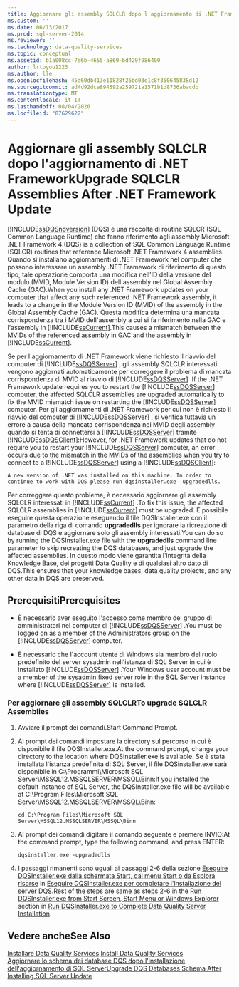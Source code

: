 ```yaml
---
title: Aggiornare gli assembly SQLCLR dopo l'aggiornamento di .NET Framework | Microsoft Docs
ms.custom: ''
ms.date: 06/13/2017
ms.prod: sql-server-2014
ms.reviewer: ''
ms.technology: data-quality-services
ms.topic: conceptual
ms.assetid: b1a008cc-7e6b-4655-a869-bd429f986400
author: lrtoyou1223
ms.author: lle
ms.openlocfilehash: 45d60db413e11828f26bd03e1c8f350645838d12
ms.sourcegitcommit: ad4d92dce894592a259721a1571b1d8736abacdb
ms.translationtype: MT
ms.contentlocale: it-IT
ms.lasthandoff: 08/04/2020
ms.locfileid: "87629622"
---
```

# <a name="upgrade-sqlclr-assemblies-after-net-framework-update"></a><span data-ttu-id="076c0-102">Aggiornare gli assembly SQLCLR dopo l'aggiornamento di .NET Framework</span><span class="sxs-lookup"><span data-stu-id="076c0-102">Upgrade SQLCLR Assemblies After .NET Framework Update</span></span>
  [!INCLUDE[ssDQSnoversion](../../includes/ssdqsnoversion-md.md)] <span data-ttu-id="076c0-103">(DQS) è una raccolta di routine SQLCR (SQL Common Language Runtime) che fanno riferimento agli assembly Microsoft .NET Framework 4.</span><span class="sxs-lookup"><span data-stu-id="076c0-103">(DQS) is a collection of SQL Common Language Runtime (SQLCR) routines that reference Microsoft .NET Framework 4 assemblies.</span></span> <span data-ttu-id="076c0-104">Quando si installano aggiornamenti di .NET Framework nel computer che possono interessare un assembly .NET Framework di riferimento di questo tipo, tale operazione comporta una modifica nell'ID della versione del modulo (MVID, Module Version ID) dell'assembly nel Global Assembly Cache (GAC).</span><span class="sxs-lookup"><span data-stu-id="076c0-104">When you install any .NET Framework updates on your computer that affect any such referenced .NET Framework assembly, it leads to a change in the Module Version ID (MVID) of the assembly in the Global Assembly Cache (GAC).</span></span> <span data-ttu-id="076c0-105">Questa modifica determina una mancata corrispondenza tra i MVID dell'assembly a cui si fa riferimento nella GAC e l'assembly in [!INCLUDE[ssCurrent](../../includes/sscurrent-md.md)].</span><span class="sxs-lookup"><span data-stu-id="076c0-105">This causes a mismatch between the MVIDs of the referenced assembly in GAC and the assembly in [!INCLUDE[ssCurrent](../../includes/sscurrent-md.md)].</span></span>  
  
 <span data-ttu-id="076c0-106">Se per l'aggiornamento di .NET Framework viene richiesto il riavvio del computer di [!INCLUDE[ssDQSServer](../../includes/ssdqsserver-md.md)] , gli assembly SQLCLR interessati vengono aggiornati automaticamente per correggere il problema di mancata corrispondenza di MVID al riavvio di [!INCLUDE[ssDQSServer](../../includes/ssdqsserver-md.md)] .</span><span class="sxs-lookup"><span data-stu-id="076c0-106">If the .NET Framework update requires you to restart the [!INCLUDE[ssDQSServer](../../includes/ssdqsserver-md.md)] computer, the affected SQLCLR assemblies are upgraded automatically to fix the MVID mismatch issue on restarting the [!INCLUDE[ssDQSServer](../../includes/ssdqsserver-md.md)] computer.</span></span> <span data-ttu-id="076c0-107">Per gli aggiornamenti di .NET Framework per cui non è richiesto il riavvio del computer di [!INCLUDE[ssDQSServer](../../includes/ssdqsserver-md.md)] , si verifica tuttavia un errore a causa della mancata corrispondenza nei MVID degli assembly quando si tenta di connettersi a [!INCLUDE[ssDQSServer](../../includes/ssdqsserver-md.md)] tramite [!INCLUDE[ssDQSClient](../../includes/ssdqsclient-md.md)]:</span><span class="sxs-lookup"><span data-stu-id="076c0-107">However, for .NET Framework updates that do not require you to restart your [!INCLUDE[ssDQSServer](../../includes/ssdqsserver-md.md)] computer, an error occurs due to the mismatch in the MVIDs of the assemblies when you try to connect to a [!INCLUDE[ssDQSServer](../../includes/ssdqsserver-md.md)] using a [!INCLUDE[ssDQSClient](../../includes/ssdqsclient-md.md)]:</span></span>  
  
```  
A new version of .NET was installed on this machine. In order to continue to work with DQS please run dqsinstaller.exe -upgradedlls.  
```  
  
 <span data-ttu-id="076c0-108">Per correggere questo problema, è necessario aggiornare gli assembly SQLCLR interessati in [!INCLUDE[ssCurrent](../../includes/sscurrent-md.md)] .</span><span class="sxs-lookup"><span data-stu-id="076c0-108">To fix this issue, the affected SQLCLR assemblies in [!INCLUDE[ssCurrent](../../includes/sscurrent-md.md)] must be upgraded.</span></span> <span data-ttu-id="076c0-109">È possibile eseguire questa operazione eseguendo il file DQSInstaller.exe con il parametro della riga di comando **upgradedlls** per ignorare la ricreazione di database di DQS e aggiornare solo gli assembly interessati.</span><span class="sxs-lookup"><span data-stu-id="076c0-109">You can do so by running the DQSInstaller.exe file with the **upgradedlls** command line parameter to skip recreating the DQS databases, and just upgrade the affected assemblies.</span></span> <span data-ttu-id="076c0-110">In questo modo viene garantita l'integrità della Knowledge Base, dei progetti Data Quality e di qualsiasi altro dato di DQS.</span><span class="sxs-lookup"><span data-stu-id="076c0-110">This ensures that your knowledge bases, data quality projects, and any other data in DQS are preserved.</span></span>  
  
## <a name="prerequisites"></a><span data-ttu-id="076c0-111">Prerequisiti</span><span class="sxs-lookup"><span data-stu-id="076c0-111">Prerequisites</span></span>  
  
-   <span data-ttu-id="076c0-112">È necessario aver eseguito l'accesso come membro del gruppo di amministratori nel computer di [!INCLUDE[ssDQSServer](../../includes/ssdqsserver-md.md)] .</span><span class="sxs-lookup"><span data-stu-id="076c0-112">You must be logged on as a member of the Administrators group on the [!INCLUDE[ssDQSServer](../../includes/ssdqsserver-md.md)] computer.</span></span>  
  
-   <span data-ttu-id="076c0-113">È necessario che l'account utente di Windows sia membro del ruolo predefinito del server sysadmin nell'istanza di SQL Server in cui è installato [!INCLUDE[ssDQSServer](../../includes/ssdqsserver-md.md)] .</span><span class="sxs-lookup"><span data-stu-id="076c0-113">Your Windows user account must be a member of the sysadmin fixed server role in the SQL Server instance where [!INCLUDE[ssDQSServer](../../includes/ssdqsserver-md.md)] is installed.</span></span>  
  
### <a name="to-upgrade-sqlclr-assemblies"></a><span data-ttu-id="076c0-114">Per aggiornare gli assembly SQLCLR</span><span class="sxs-lookup"><span data-stu-id="076c0-114">To upgrade SQLCLR Assemblies</span></span>  
  
1.  <span data-ttu-id="076c0-115">Avviare il prompt dei comandi.</span><span class="sxs-lookup"><span data-stu-id="076c0-115">Start Command Prompt.</span></span>  
  
2.  <span data-ttu-id="076c0-116">Al prompt dei comandi impostare la directory sul percorso in cui è disponibile il file DQSInstaller.exe.</span><span class="sxs-lookup"><span data-stu-id="076c0-116">At the command prompt, change your directory to the location where DQSInstaller.exe is available.</span></span> <span data-ttu-id="076c0-117">Se è stata installata l'istanza predefinita di SQL Server, il file DQSinstaller.exe sarà disponibile in C:\Programmi\Microsoft SQL Server\MSSQL12.MSSQLSERVER\MSSQL\Binn:</span><span class="sxs-lookup"><span data-stu-id="076c0-117">If you installed the default instance of SQL Server, the DQSInstaller.exe file will be available at C:\Program Files\Microsoft SQL Server\MSSQL12.MSSQLSERVER\MSSQL\Binn:</span></span>  
  
    ```  
    cd C:\Program Files\Microsoft SQL Server\MSSQL12.MSSQLSERVER\MSSQL\Binn  
    ```  
  
3.  <span data-ttu-id="076c0-118">Al prompt dei comandi digitare il comando seguente e premere INVIO:</span><span class="sxs-lookup"><span data-stu-id="076c0-118">At the command prompt, type the following command, and press ENTER:</span></span>  
  
    ```  
    dqsinstaller.exe -upgradedlls  
    ```  
  
4.  <span data-ttu-id="076c0-119">I passaggi rimanenti sono uguali ai passaggi 2-6 della sezione [Eseguire DQSInstaller.exe dalla schermata Start, dal menu Start o da Esplora risorse](run-dqsinstaller-exe-to-complete-data-quality-server-installation.md#WindowsExplorer) in [Eseguire DQSInstaller.exe per completare l'installazione del server DQS](run-dqsinstaller-exe-to-complete-data-quality-server-installation.md).</span><span class="sxs-lookup"><span data-stu-id="076c0-119">Rest of the steps are same as steps 2-6 in the [Run DQSInstaller.exe from Start Screen, Start Menu or Windows Explorer](run-dqsinstaller-exe-to-complete-data-quality-server-installation.md#WindowsExplorer) section in [Run DQSInstaller.exe to Complete Data Quality Server Installation](run-dqsinstaller-exe-to-complete-data-quality-server-installation.md).</span></span>  
  
## <a name="see-also"></a><span data-ttu-id="076c0-120">Vedere anche</span><span class="sxs-lookup"><span data-stu-id="076c0-120">See Also</span></span>  
 <span data-ttu-id="076c0-121">[Installare Data Quality Services](install-data-quality-services.md) </span><span class="sxs-lookup"><span data-stu-id="076c0-121">[Install Data Quality Services](install-data-quality-services.md) </span></span>  
 [<span data-ttu-id="076c0-122">Aggiornare lo schema dei database DQS dopo l'installazione dell'aggiornamento di SQL Server</span><span class="sxs-lookup"><span data-stu-id="076c0-122">Upgrade DQS Databases Schema After Installing SQL Server Update</span></span>](upgrade-dqs-databases-schema-after-installing-sql-server-update.md)  
  
  
